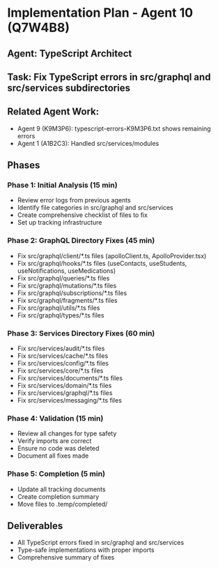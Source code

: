 # Implementation Plan - Agent 10 (Q7W4B8)

## Agent: TypeScript Architect
## Task: Fix TypeScript errors in src/graphql and src/services subdirectories
## Related Agent Work:
- Agent 9 (K9M3P6): typescript-errors-K9M3P6.txt shows remaining errors
- Agent 1 (A1B2C3): Handled src/services/modules

## Phases

### Phase 1: Initial Analysis (15 min)
- Review error logs from previous agents
- Identify file categories in src/graphql and src/services
- Create comprehensive checklist of files to fix
- Set up tracking infrastructure

### Phase 2: GraphQL Directory Fixes (45 min)
- Fix src/graphql/client/*.ts files (apolloClient.ts, ApolloProvider.tsx)
- Fix src/graphql/hooks/*.ts files (useContacts, useStudents, useNotifications, useMedications)
- Fix src/graphql/queries/*.ts files
- Fix src/graphql/mutations/*.ts files
- Fix src/graphql/subscriptions/*.ts files
- Fix src/graphql/fragments/*.ts files
- Fix src/graphql/utils/*.ts files
- Fix src/graphql/types/*.ts files

### Phase 3: Services Directory Fixes (60 min)
- Fix src/services/audit/*.ts files
- Fix src/services/cache/*.ts files
- Fix src/services/config/*.ts files
- Fix src/services/core/*.ts files
- Fix src/services/documents/*.ts files
- Fix src/services/domain/*.ts files
- Fix src/services/graphql/*.ts files
- Fix src/services/messaging/*.ts files

### Phase 4: Validation (15 min)
- Review all changes for type safety
- Verify imports are correct
- Ensure no code was deleted
- Document all fixes made

### Phase 5: Completion (5 min)
- Update all tracking documents
- Create completion summary
- Move files to .temp/completed/

## Deliverables
- All TypeScript errors fixed in src/graphql and src/services
- Type-safe implementations with proper imports
- Comprehensive summary of fixes
